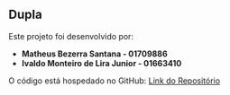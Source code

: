 ## Dupla

Este projeto foi desenvolvido por:

- **Matheus Bezerra Santana - 01709886**
- **Ivaldo Monteiro de Lira Junior - 01663410**

O código está hospedado no GitHub: [Link do Repositório](...)

